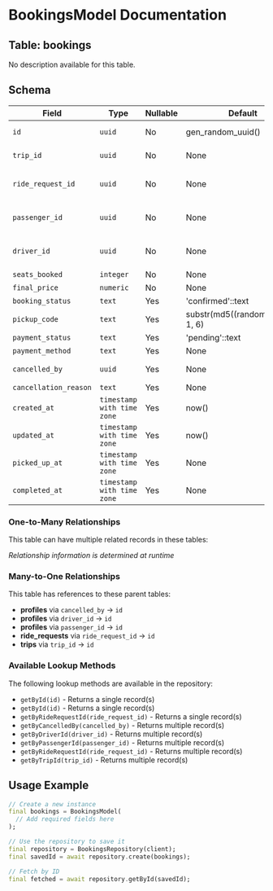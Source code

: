 # BookingsModel Documentation

## Table: bookings

No description available for this table.

## Schema

| Field | Type | Nullable | Default | Constraints |
|-------|------|----------|---------|-------------|
| `id` | `uuid` | No | gen_random_uuid() | Primary Key, Not Null |
| `trip_id` | `uuid` | No | None | Not Null, Foreign Key → trips(id) |
| `ride_request_id` | `uuid` | No | None | Unique, Not Null, Foreign Key → ride_requests(id) |
| `passenger_id` | `uuid` | No | None | Not Null, Foreign Key → profiles(id) |
| `driver_id` | `uuid` | No | None | Not Null, Foreign Key → profiles(id) |
| `seats_booked` | `integer` | No | None | Not Null |
| `final_price` | `numeric` | No | None | Not Null |
| `booking_status` | `text` | Yes | 'confirmed'::text | - |
| `pickup_code` | `text` | Yes | substr(md5((random())::text), 1, 6) | - |
| `payment_status` | `text` | Yes | 'pending'::text | - |
| `payment_method` | `text` | Yes | None | - |
| `cancelled_by` | `uuid` | Yes | None | Foreign Key → profiles(id) |
| `cancellation_reason` | `text` | Yes | None | - |
| `created_at` | `timestamp with time zone` | Yes | now() | - |
| `updated_at` | `timestamp with time zone` | Yes | now() | - |
| `picked_up_at` | `timestamp with time zone` | Yes | None | - |
| `completed_at` | `timestamp with time zone` | Yes | None | - |

### One-to-Many Relationships

This table can have multiple related records in these tables:

*Relationship information is determined at runtime*

### Many-to-One Relationships

This table has references to these parent tables:

- **profiles** via `cancelled_by` → `id`
- **profiles** via `driver_id` → `id`
- **profiles** via `passenger_id` → `id`
- **ride_requests** via `ride_request_id` → `id`
- **trips** via `trip_id` → `id`

### Available Lookup Methods

The following lookup methods are available in the repository:

- `getById(id)` - Returns a single record(s)
- `getById(id)` - Returns a single record(s)
- `getByRideRequestId(ride_request_id)` - Returns a single record(s)
- `getByCancelledBy(cancelled_by)` - Returns multiple record(s)
- `getByDriverId(driver_id)` - Returns multiple record(s)
- `getByPassengerId(passenger_id)` - Returns multiple record(s)
- `getByRideRequestId(ride_request_id)` - Returns multiple record(s)
- `getByTripId(trip_id)` - Returns multiple record(s)


## Usage Example

```dart
// Create a new instance
final bookings = BookingsModel(
  // Add required fields here
);

// Use the repository to save it
final repository = BookingsRepository(client);
final savedId = await repository.create(bookings);

// Fetch by ID
final fetched = await repository.getById(savedId);
```
